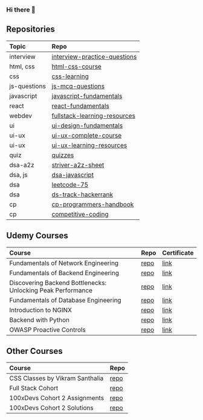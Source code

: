 ### Hi there 👋

<!--
**tanmayi-dev/tanmayi-dev** is a ✨ _special_ ✨ repository because its `README.md` (this file) appears on your GitHub profile.

Here are some ideas to get you started:

- 🔭 I’m currently working on ...
- 🌱 I’m currently learning ...
- 👯 I’m looking to collaborate on ...
- 🤔 I’m looking for help with ...
- 💬 Ask me about ...
- 📫 How to reach me: ...
- 😄 Pronouns: ...
- ⚡ Fun fact: ...
-->

## Repositories

|  Topic | Repo  |   
|:------|:-----|
| interview | [interview-practice-questions](https://github.com/tanmayi-dev/interview-practice-questions) |
| html, css  | [html-css-course](https://github.com/tanmayi-dev/html-css-course)  |
| css | [css-learning](https://github.com/tanmayi-dev/css-learning)  |
| js-questions | [js-mcq-questions](https://github.com/tanmayi-dev/javascript-questions) |
| javascript | [javascript-fundamentals](https://github.com/tanmayi-dev/javascript-fundamentals) |
| react | [react-fundamentals](https://github.com/tanmayi-dev/react-fundamentals) |
| webdev | [fullstack-learning-resources](https://github.com/tanmayi-dev/fullstack-learning-resources) |
| ui | [ui-design-fundamentals](https://github.com/tanmayi-dev/ui-design-fundamentals) |
| ui-ux | [ui-ux-complete-course](https://github.com/tanmayi-dev/ui-ux-design-complete-course)  |
| ui-ux | [ui-ux-learning-resources](https://github.com/tanmayi-dev/ui-ux-design-learning-resources)  |
| quiz  | [quizzes](https://github.com/tanmayi-dev/quizzes) |
| dsa-a2z  | [striver-a2z-sheet](https://github.com/tanmayi-dev/striver-a2z-dsa-course-sheet)  |
| dsa, js | [dsa-javascript](https://github.com/tanmayi-dev/data-structures-and-algorithms-with-javascript) |
| dsa | [leetcode-75](https://github.com/tanmayi-dev/leetcode-75) |
| dsa | [ds-track-hackerrank](https://github.com/tanmayi-dev/data-structures-track-hackerrank)  |
| cp | [cp-programmers-handbook](https://github.com/tanmayi-dev/competitive-programmers-handbook) |
| cp | [competitive-coding](https://github.com/tanmayi-dev/competitive-coding) |

## Udemy Courses
|  Course | Repo  | Certificate |   
|:------|:-----|:-----|
| Fundamentals of Network Engineering | [repo]()  | [link]() |
| Fundamentals of Backend Engineering | [repo]()  | [link]() |
| Discovering Backend Bottlenecks: Unlocking Peak Performance | [repo]()  | [link]() |
| Fundamentals of Database Engineering | [repo]()  | [link]() |
| Introduction to NGINX | [repo]()  | [link]() |
| Backend with Python | [repo]()  | [link]() |
| OWASP Proactive Controls | [repo](https://github.com/tanmayi-dev/owasp-proactive-controls-2016) | [link]() |

## Other Courses

|  Course | Repo  |
|:------|:-----|
| CSS Classes by Vikram Santhalia | [repo](https://github.com/tanmayi-dev/css-learning)  | 
| Full Stack Cohort | [repo](https://github.com/tanmayi-dev/full-stack-cohort)  | 
| 100xDevs Cohort 2 Assignments | [repo](https://github.com/tanmayi-dev/100xdevs-cohort-2-assignments)  | 
| 100xDevs Cohort 2 Solutions | [repo](https://github.com/tanmayi-dev/100xdevs-cohort-2-assignments)  | 

<!---

## Private Repos
|  Topic | Repo  |   
|:------:|:-----:|
| links  | [links-dump](https://github.com/tanmayi-dev/links-dump) |
| my-links | [my-links](https://github.com/tanmayi-dev/my-links) |
| resources | [personal-resources](https://github.com/tanmayi-dev/personal-resources) |
| project-ideas | [ideas-and-plans](https://github.com/tanmayi-dev/ideas-plans-todos-references) |
| s1-learning | [sentinelone-learning](https://github.com/tanmayi-dev/sentinelone-learning)  |
| react | [namaste-react-cloned](https://github.com/tanmayi-dev/namaste-react-course) |

-->
